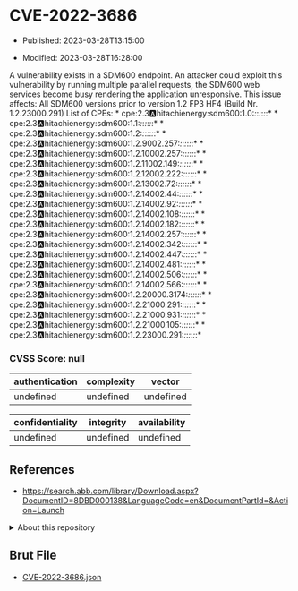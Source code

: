 # CVE-2022-3686

- Published: 2023-03-28T13:15:00

- Modified: 2023-03-28T16:28:00

A vulnerability exists in a SDM600 endpoint. An attacker could exploit this vulnerability by running multiple parallel requests, the SDM600 web services become busy rendering the application unresponsive. This issue affects: All SDM600 versions prior to version 1.2 FP3 HF4 (Build Nr. 1.2.23000.291) List of CPEs: * cpe:2.3:a:hitachienergy:sdm600:1.0:*:*:*:*:*:*:* * cpe:2.3:a:hitachienergy:sdm600:1.1:*:*:*:*:*:*:* * cpe:2.3:a:hitachienergy:sdm600:1.2:*:*:*:*:*:*:* * cpe:2.3:a:hitachienergy:sdm600:1.2.9002.257:*:*:*:*:*:*:* * cpe:2.3:a:hitachienergy:sdm600:1.2.10002.257:*:*:*:*:*:*:* * cpe:2.3:a:hitachienergy:sdm600:1.2.11002.149:*:*:*:*:*:*:* * cpe:2.3:a:hitachienergy:sdm600:1.2.12002.222:*:*:*:*:*:*:* * cpe:2.3:a:hitachienergy:sdm600:1.2.13002.72:*:*:*:*:*:*:* * cpe:2.3:a:hitachienergy:sdm600:1.2.14002.44:*:*:*:*:*:*:* * cpe:2.3:a:hitachienergy:sdm600:1.2.14002.92:*:*:*:*:*:*:* * cpe:2.3:a:hitachienergy:sdm600:1.2.14002.108:*:*:*:*:*:*:* * cpe:2.3:a:hitachienergy:sdm600:1.2.14002.182:*:*:*:*:*:*:* * cpe:2.3:a:hitachienergy:sdm600:1.2.14002.257:*:*:*:*:*:*:* * cpe:2.3:a:hitachienergy:sdm600:1.2.14002.342:*:*:*:*:*:*:* * cpe:2.3:a:hitachienergy:sdm600:1.2.14002.447:*:*:*:*:*:*:* * cpe:2.3:a:hitachienergy:sdm600:1.2.14002.481:*:*:*:*:*:*:* * cpe:2.3:a:hitachienergy:sdm600:1.2.14002.506:*:*:*:*:*:*:* * cpe:2.3:a:hitachienergy:sdm600:1.2.14002.566:*:*:*:*:*:*:* * cpe:2.3:a:hitachienergy:sdm600:1.2.20000.3174:*:*:*:*:*:*:* * cpe:2.3:a:hitachienergy:sdm600:1.2.21000.291:*:*:*:*:*:*:* * cpe:2.3:a:hitachienergy:sdm600:1.2.21000.931:*:*:*:*:*:*:* * cpe:2.3:a:hitachienergy:sdm600:1.2.21000.105:*:*:*:*:*:*:* * cpe:2.3:a:hitachienergy:sdm600:1.2.23000.291:*:*:*:*:*:*:*

### CVSS Score: **null**

| authentication | complexity | vector |
| --- | --- | --- |
| undefined | undefined | undefined |

| confidentiality | integrity | availability |
| --- | --- | --- |
| undefined | undefined | undefined |

## References

* https://search.abb.com/library/Download.aspx?DocumentID=8DBD000138&LanguageCode=en&DocumentPartId=&Action=Launch

<details>
<summary>About this repository</summary> 

  This repository is part of the project [Live Hack CVE](https://github.com/Live-Hack-CVE). Main website can be found [www.live-hack.org](https://www.live-hack.org) 
  
  Made by [Sn0wAlice](https://github.com/Sn0wAlice) for the people that care about security and need to have a feed of the latest CVEs. Hope you enjoy it, don't forget to star the repo and follow me on [Twitter](https://twitter.com/Sn0wAlice) and [Github](https://github.com/Sn0wAlice). And that is my [personnal website](https://www.alice-snow.me/)

  - [Home Page](https://github.com/Live-Hack-CVE)
  - [Framework](https://github.com/Live-Hack-CVE/cve-framework)
  - [CVE database](https://github.com/Live-Hack-CVE/full_database)
  - [Changelog](https://github.com/Live-Hack-CVE/Changelog)
</details>

## Brut File

* [CVE-2022-3686.json](https://raw.githubusercontent.com/Live-Hack-CVE/full_database/main/cves/2022/CVE-2022-3686.json)

